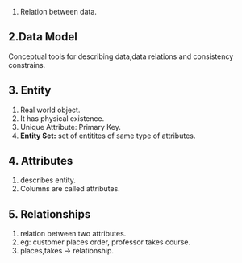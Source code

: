 
1. Relation between data.

## 2.Data Model
Conceptual tools for describing data,data relations and consistency constrains.

## 3. Entity
1. Real world object.
2. It has physical existence.
3. Unique Attribute: Primary Key.
4. **Entity Set:** set of entitites of same type of attributes.

## 4. Attributes

1. describes entity.
2. Columns are called attributes.

## 5. Relationships

1. relation between two attributes.
2. eg: customer places order, professor takes course.
3. places,takes -> relationship.


